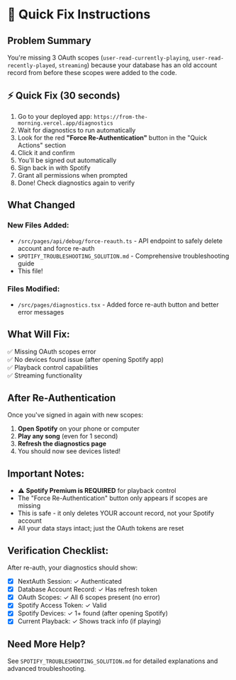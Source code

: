 # 🚀 Quick Fix Instructions

## Problem Summary
You're missing 3 OAuth scopes (`user-read-currently-playing`, `user-read-recently-played`, `streaming`) because your database has an old account record from before these scopes were added to the code.

## ⚡ Quick Fix (30 seconds)

1. Go to your deployed app: `https://from-the-morning.vercel.app/diagnostics`
2. Wait for diagnostics to run automatically
3. Look for the red **"Force Re-Authentication"** button in the "Quick Actions" section
4. Click it and confirm
5. You'll be signed out automatically
6. Sign back in with Spotify
7. Grant all permissions when prompted
8. Done! Check diagnostics again to verify

## What Changed

### New Files Added:
- `/src/pages/api/debug/force-reauth.ts` - API endpoint to safely delete account and force re-auth
- `SPOTIFY_TROUBLESHOOTING_SOLUTION.md` - Comprehensive troubleshooting guide
- This file!

### Files Modified:
- `/src/pages/diagnostics.tsx` - Added force re-auth button and better error messages

## What Will Fix:
✅ Missing OAuth scopes error  
✅ No devices found issue (after opening Spotify app)  
✅ Playback control capabilities  
✅ Streaming functionality  

## After Re-Authentication

Once you've signed in again with new scopes:

1. **Open Spotify** on your phone or computer
2. **Play any song** (even for 1 second)
3. **Refresh the diagnostics page**
4. You should now see devices listed!

## Important Notes:
- ⚠️ **Spotify Premium is REQUIRED** for playback control
- The "Force Re-Authentication" button only appears if scopes are missing
- This is safe - it only deletes YOUR account record, not your Spotify account
- All your data stays intact; just the OAuth tokens are reset

## Verification Checklist:
After re-auth, your diagnostics should show:
- [x] NextAuth Session: ✓ Authenticated
- [x] Database Account Record: ✓ Has refresh token
- [x] OAuth Scopes: ✓ All 6 scopes present (no error)
- [x] Spotify Access Token: ✓ Valid
- [x] Spotify Devices: ✓ 1+ found (after opening Spotify)
- [x] Current Playback: ✓ Shows track info (if playing)

## Need More Help?
See `SPOTIFY_TROUBLESHOOTING_SOLUTION.md` for detailed explanations and advanced troubleshooting.
